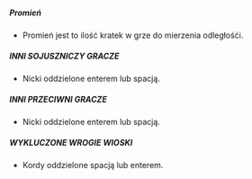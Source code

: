 ##### Promień
* Promień jest to ilość kratek w grze do mierzenia odległośći.

##### INNI SOJUSZNICZY GRACZE
* Nicki oddzielone enterem lub spacją.

##### INNI PRZECIWNI GRACZE
* Nicki oddzielone enterem lub spacją.

##### WYKLUCZONE WROGIE WIOSKI
* Kordy oddzielone spacją lub enterem.